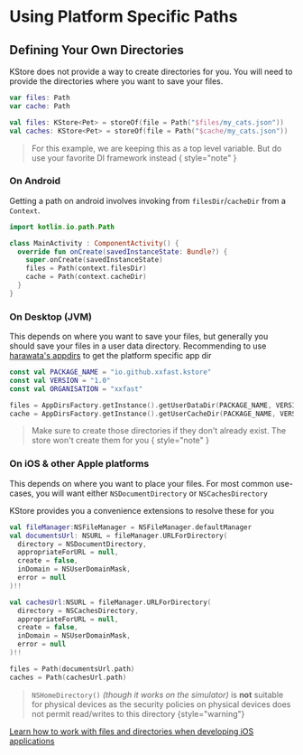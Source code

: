 # Using Platform Specific Paths

## Defining Your Own Directories

KStore does not provide a way to create directories for you. You will need to provide the directories where you want to save your files.
```kotlin
var files: Path
var cache: Path
```

```kotlin
val files: KStore<Pet> = storeOf(file = Path("$files/my_cats.json"))
val caches: KStore<Pet> = storeOf(file = Path("$cache/my_cats.json"))
```
> For this example, we are keeping this as a top level variable. But do use your favorite DI framework instead
> { style="note" }

### On Android
Getting a path on android involves invoking from `filesDir`/`cacheDir` from a `Context`.
```kotlin
import kotlin.io.path.Path

class MainActivity : ComponentActivity() {
  override fun onCreate(savedInstanceState: Bundle?) {
    super.onCreate(savedInstanceState)
    files = Path(context.filesDir)
    cache = Path(context.cacheDir)
  }
}
```

### On Desktop (JVM)

This depends on where you want to save your files, but generally you should save your files in a user data directory.
Recommending to use [harawata's appdirs](https://github.com/harawata/appdirs) to get the platform specific app dir

```kotlin
const val PACKAGE_NAME = "io.github.xxfast.kstore"
const val VERSION = "1.0"
const val ORGANISATION = "xxfast"

files = AppDirsFactory.getInstance().getUserDataDir(PACKAGE_NAME, VERSION, ORGANISATION)
cache = AppDirsFactory.getInstance().getUserCacheDir(PACKAGE_NAME, VERSION, ORGANISATION)
```

> Make sure to create those directories if they don't already exist. The store won't create them for you
> { style="note" }

### On iOS & other Apple platforms
This depends on where you want to place your files. For most common use-cases, you will want either `NSDocumentDirectory` or `NSCachesDirectory`

KStore provides you a convenience extensions to resolve these for you

```kotlin
val fileManager:NSFileManager = NSFileManager.defaultManager
val documentsUrl: NSURL = fileManager.URLForDirectory(
  directory = NSDocumentDirectory,
  appropriateForURL = null,
  create = false,
  inDomain = NSUserDomainMask,
  error = null
)!!

val cachesUrl:NSURL = fileManager.URLForDirectory(
  directory = NSCachesDirectory,
  appropriateForURL = null,
  create = false,
  inDomain = NSUserDomainMask,
  error = null
)!!

files = Path(documentsUrl.path)
caches = Path(cachesUrl.path)
```

> `NSHomeDirectory()` _(though it works on the simulator)_ is **not** suitable for physical devices as the security policies on physical devices does not permit read/writes to this directory
> {style="warning"}


<seealso style="cards">
  <category ref="external">
    <a href="https://tanaschita.com/20221010-quick-guide-on-the-ios-file-system/">Learn how to work with files and directories when developing iOS applications</a>
  </category>
</seealso>
